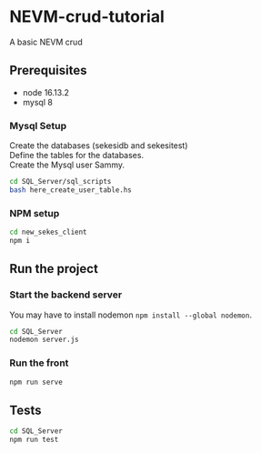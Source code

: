 # NEVM-crud-tutorial
A basic NEVM crud

## Prerequisites

- node 16.13.2
- mysql 8

### Mysql Setup

Create the databases (sekesidb and sekesitest)   
Define the tables for the databases.   
Create the Mysql user Sammy.

```bash
cd SQL_Server/sql_scripts
bash here_create_user_table.hs
```

### NPM setup

```bash
cd new_sekes_client
npm i
```

## Run the project

### Start the backend server

You may have to install nodemon `npm install --global nodemon`.

```bash
cd SQL_Server
nodemon server.js
```

### Run the front

```bash
npm run serve
```

## Tests

```bash
cd SQL_Server
npm run test
```